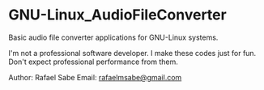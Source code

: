 # GNU-Linux_AudioFileConverter
Basic audio file converter applications for GNU-Linux systems.

I'm not a professional software developer. I make these codes just for fun.
Don't expect professional performance from them.

Author: Rafael Sabe
Email: rafaelmsabe@gmail.com
